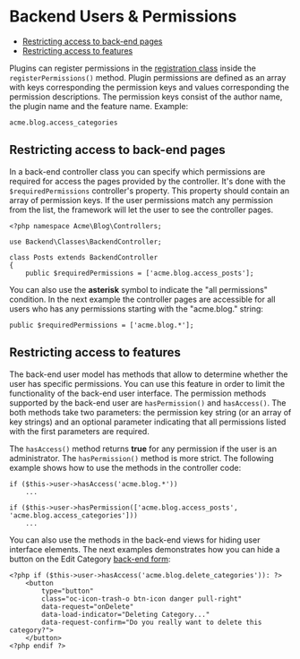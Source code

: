 # Backend Users & Permissions

- [Restricting access to back-end pages](#page-access)
- [Restricting access to features](#features)

Plugins can register permissions in the [registration class](../plugin/registration#navigation-permissions) inside the `registerPermissions()` method. Plugin permissions are defined as an array with keys corresponding the permission keys and values corresponding the permission descriptions. The permission keys consist of the author name, the plugin name and the feature name. Example:

    acme.blog.access_categories

<a name="page-access" class="anchor" href="#page-access"></a>
## Restricting access to back-end pages

In a back-end controller class you can specify which permissions are required for access the pages provided by the controller. It's done with the `$requiredPermissions` controller's property. This property should contain an array of permission keys. If the user permissions match any permission from the list, the framework will let the user to see the controller pages.

    <?php namespace Acme\Blog\Controllers;

    use Backend\Classes\BackendController;

    class Posts extends BackendController
    {
        public $requiredPermissions = ['acme.blog.access_posts'];

You can also use the **asterisk** symbol to indicate the "all permissions" condition. In the next example the controller pages are accessible for all users who has any permissions starting with the "acme.blog." string:

    public $requiredPermissions = ['acme.blog.*'];

<a name="features" class="anchor" href="#features"></a>
## Restricting access to features

The back-end user model has methods that allow to determine whether the user has specific permissions. You can use this feature in order to limit the functionality of the back-end user interface. The permission methods supported by the back-end user are `hasPermission()` and `hasAccess()`. The both methods take two parameters: the permission key string (or an array of key strings) and an optional parameter indicating that all permissions listed with the first parameters are required.

The `hasAccess()` method returns **true** for any permission if the user is an administrator. The `hasPermission()` method is more strict. The following example shows how to use the methods in the controller code:

    if ($this->user->hasAccess('acme.blog.*'))
        ...

    if ($this->user->hasPermission(['acme.blog.access_posts', 'acme.blog.access_categories']))
        ...

You can also use the methods in the back-end views for hiding user interface elements. The next examples demonstrates how you can hide a button on the Edit Category [back-end form](forms):

    <?php if ($this->user->hasAccess('acme.blog.delete_categories')): ?>
        <button 
            type="button" 
            class="oc-icon-trash-o btn-icon danger pull-right" 
            data-request="onDelete" 
            data-load-indicator="Deleting Category..." 
            data-request-confirm="Do you really want to delete this category?">
        </button>
    <?php endif ?>